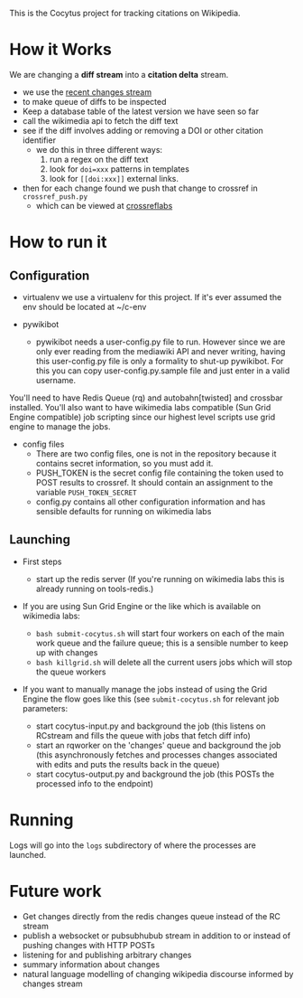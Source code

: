 This is the Cocytus project for tracking citations on Wikipedia.

# How it Works

We are changing a __diff stream__ into a __citation delta__ stream.

+ we use the [recent changes stream](https://wikitech.wikimedia.org/wiki/RCStream)
+ to make queue of diffs to be inspected
+ Keep a database table of the latest version we have seen so far
+ call the wikimedia api to fetch the diff text
+ see if the diff involves adding or removing a DOI or other citation identifier
  + we do this in three different ways:
	1. run a regex on the diff text
	1. look for `doi=xxx` patterns in templates
	1. look for `[[doi:xxx]]` external links.
+ then for each change found we push that change to crossref in `crossref_push.py`
    + which can be viewed at [crossreflabs](http://events.labs.crossref.org/events/types/WikipediaCitation)

# How to run it

## Configuration

+ virtualenv
  we use a virtualenv for this project. If it's ever assumed the env should be located at ~/c-env

+ pywikibot
  + pywikibot needs a user-config.py file to run. However since we are only ever reading from the mediawiki API and never writing, having this user-config.py file is only a formality to shut-up pywikibot. For this you can copy user-config.py.sample file and just enter in a valid username.

You'll need to have Redis Queue (rq) and autobahn[twisted] and crossbar installed.
You'll also want to have wikimedia labs compatible (Sun Grid Engine compatible) job scripting
since our highest level scripts use grid engine to manage the jobs.

+ config files
  + There are two config files, one is not in the repository because it contains secret information, so you must add it.
  + PUSH_TOKEN is the secret config file containing the token used to POST results to crossref. It should contain an assignment to the variable `PUSH_TOKEN_SECRET`
  + config.py contains all other configuration information and has sensible defaults for running on wikimedia labs

## Launching

+ First steps
  + start up the redis server (If you're running on wikimedia labs this is already running on tools-redis.)

+ If you are using Sun Grid Engine or the like which is available on wikimedia labs:
  + `bash submit-cocytus.sh` will start four workers on each of the main work queue and the failure queue; this is a sensible number to keep up with changes
  + `bash killgrid.sh` will delete all the current users jobs which will stop the queue workers

+ If you want to manually manage the jobs instead of using the Grid Engine the flow goes like this (see `submit-cocytus.sh` for relevant job parameters:
  + start cocytus-input.py and background the job (this listens on RCstream and fills the queue with jobs that fetch diff info)
  + start an rqworker on the 'changes' queue and background the job (this asynchronously fetches and processes changes associated with edits and puts the results back in the queue)
  + start cocytus-output.py and background the job (this POSTs the processed info to the endpoint)

# Running

Logs will go into the `logs` subdirectory of where the processes are launched.

# Future work
+ Get changes directly from the redis changes queue instead of the RC stream
+ publish a websocket or pubsubhubub stream in addition to or instead of pushing changes with HTTP POSTs
+ listening for and publishing arbitrary changes
+ summary information about changes
+ natural language modelling of changing wikipedia discourse informed by changes stream
